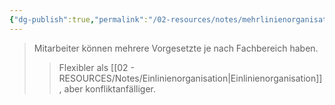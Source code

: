 ```yaml
---
{"dg-publish":true,"permalink":"/02-resources/notes/mehrlinienorganisation/","tags":["organisation/leitungssystem","wirtschaft/bwl"],"noteIcon":"","updated":"2025-10-29T12:59:08.226+01:00"}
---
```


>Mitarbeiter können mehrere Vorgesetzte je nach Fachbereich haben.
>>Flexibler als [[02 - RESOURCES/Notes/Einlinienorganisation\|Einlinienorganisation]], aber konfliktanfälliger.